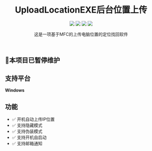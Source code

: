 <div align="center">
    <h1>UploadLocationEXE后台位置上传</h1>
    <img src="https://img.shields.io/github/license/JasonYANG170/UploadLocationEXE?label=License&style=for-the-badge">
    <img src="https://img.shields.io/github/commit-activity/w/JasonYANG170/UploadLocationEXE?style=for-the-badge">
<img src="https://img.shields.io/github/languages/count/JasonYANG170/UploadLocationEXE?logo=python&style=for-the-badge">
<img src="https://github.com/JasonYANG170/UploadLocationEXE/assets/39414350/7400a5d2-1031-4e31-b189-4cbfa2df51e6">
	
这是一项基于MFC的上传电脑位置的定位找回软件

<br>

</div>

## 🚧本项目已暂停维护  
## 支持平台
**Windows**

## 功能
- ✅ 开机自动上传IP位置
- ✅ 支持隐藏模式
- ✅ 支持伪装模式
- ✅ 支持开机自启动
- ✅ 支持邮箱通知







